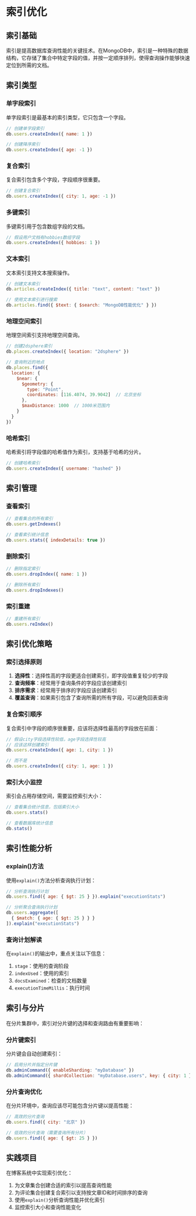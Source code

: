 # 索引优化

## 索引基础

索引是提高数据库查询性能的关键技术。在MongoDB中，索引是一种特殊的数据结构，它存储了集合中特定字段的值，并按一定顺序排列，使得查询操作能够快速定位到所需的文档。

## 索引类型

### 单字段索引

单字段索引是最基本的索引类型，它只包含一个字段。

```javascript
// 创建单字段索引
db.users.createIndex({ name: 1 })

// 创建降序索引
db.users.createIndex({ age: -1 })
```

### 复合索引

复合索引包含多个字段，字段顺序很重要。

```javascript
// 创建复合索引
db.users.createIndex({ city: 1, age: -1 })
```

### 多键索引

多键索引用于包含数组字段的文档。

```javascript
// 假设用户文档有hobbies数组字段
db.users.createIndex({ hobbies: 1 })
```

### 文本索引

文本索引支持文本搜索操作。

```javascript
// 创建文本索引
db.articles.createIndex({ title: "text", content: "text" })

// 使用文本索引进行搜索
db.articles.find({ $text: { $search: "MongoDB性能优化" } })
```

### 地理空间索引

地理空间索引支持地理空间查询。

```javascript
// 创建2dsphere索引
db.places.createIndex({ location: "2dsphere" })

// 查询附近的地点
db.places.find({
  location: {
    $near: {
      $geometry: {
        type: "Point",
        coordinates: [116.4074, 39.9042]  // 北京坐标
      },
      $maxDistance: 1000  // 1000米范围内
    }
  }
})
```

### 哈希索引

哈希索引将字段值的哈希值作为索引，支持基于哈希的分片。

```javascript
// 创建哈希索引
db.users.createIndex({ username: "hashed" })
```

## 索引管理

### 查看索引

```javascript
// 查看集合的所有索引
db.users.getIndexes()

// 查看索引统计信息
db.users.stats({ indexDetails: true })
```

### 删除索引

```javascript
// 删除指定索引
db.users.dropIndex({ name: 1 })

// 删除所有索引
db.users.dropIndexes()
```

### 索引重建

```javascript
// 重建所有索引
db.users.reIndex()
```

## 索引优化策略

### 索引选择原则

1. **选择性**：选择性高的字段更适合创建索引，即字段值重复较少的字段
2. **查询频率**：经常用于查询条件的字段应该创建索引
3. **排序需求**：经常用于排序的字段应该创建索引
4. **覆盖查询**：如果索引包含了查询所需的所有字段，可以避免回表查询

### 复合索引顺序

复合索引中字段的顺序很重要，应该将选择性最高的字段放在前面：

```javascript
// 假设city字段选择性较低，age字段选择性较高
// 应该这样创建索引
db.users.createIndex({ age: 1, city: 1 })

// 而不是
db.users.createIndex({ city: 1, age: 1 })
```

### 索引大小监控

索引会占用存储空间，需要监控索引大小：

```javascript
// 查看集合统计信息，包括索引大小
db.users.stats()

// 查看数据库统计信息
db.stats()
```

## 索引性能分析

### explain()方法

使用`explain()`方法分析查询执行计划：

```javascript
// 分析查询执行计划
db.users.find({ age: { $gt: 25 } }).explain("executionStats")

// 分析聚合查询执行计划
db.users.aggregate([
  { $match: { age: { $gt: 25 } } }
]).explain("executionStats")
```

### 查询计划解读

在`explain()`的输出中，重点关注以下信息：

1. `stage`：使用的查询阶段
2. `indexUsed`：使用的索引
3. `docsExamined`：检查的文档数量
4. `executionTimeMillis`：执行时间

## 索引与分片

在分片集群中，索引对分片键的选择和查询路由有重要影响：

### 分片键索引

分片键会自动创建索引：

```javascript
// 启用分片并指定分片键
db.adminCommand({ enableSharding: "myDatabase" })
db.adminCommand({ shardCollection: "myDatabase.users", key: { city: 1 } })
```

### 分片查询优化

在分片环境中，查询应该尽可能包含分片键以提高性能：

```javascript
// 高效的分片查询
db.users.find({ city: "北京" })

// 低效的分片查询（需要查询所有分片）
db.users.find({ age: { $gt: 25 } })
```

## 实践项目

在博客系统中实现索引优化：

1. 为文章集合创建合适的索引以提高查询性能
2. 为评论集合创建复合索引以支持按文章ID和时间排序的查询
3. 使用`explain()`分析查询性能并优化索引
4. 监控索引大小和查询性能变化
